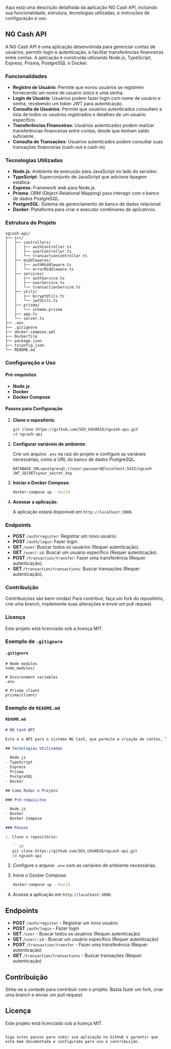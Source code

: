 Aqui está uma descrição detalhada da aplicação NG Cash API, incluindo sua funcionalidade, estrutura, tecnologias utilizadas, e instruções de configuração e uso.

## NG Cash API

A NG Cash API é uma aplicação desenvolvida para gerenciar contas de usuários, permitir login e autenticação, e facilitar transferências financeiras entre contas. A aplicação é construída utilizando Node.js, TypeScript, Express, Prisma, PostgreSQL e Docker.

### Funcionalidades

- **Registro de Usuário**: Permite que novos usuários se registrem fornecendo um nome de usuário único e uma senha.
- **Login de Usuário**: Usuários podem fazer login com nome de usuário e senha, recebendo um token JWT para autenticação.
- **Consulta de Usuários**: Permite que usuários autenticados consultem a lista de todos os usuários registrados e detalhes de um usuário específico.
- **Transferências Financeiras**: Usuários autenticados podem realizar transferências financeiras entre contas, desde que tenham saldo suficiente.
- **Consulta de Transações**: Usuários autenticados podem consultar suas transações financeiras (cash-out e cash-in).

### Tecnologias Utilizadas

- **Node.js**: Ambiente de execução para JavaScript no lado do servidor.
- **TypeScript**: Superconjunto de JavaScript que adiciona tipagem estática.
- **Express**: Framework web para Node.js.
- **Prisma**: ORM (Object-Relational Mapping) para interagir com o banco de dados PostgreSQL.
- **PostgreSQL**: Sistema de gerenciamento de banco de dados relacional.
- **Docker**: Plataforma para criar e executar contêineres de aplicativos.

### Estrutura do Projeto

```
ngcash-api/
├── src/
│   ├── controllers/
│   │   ├── authController.ts
│   │   ├── userController.ts
│   │   └── transactionController.ts
│   ├── middlewares/
│   │   ├── authMiddleware.ts
│   │   └── errorMiddleware.ts
│   ├── services/
│   │   ├── authService.ts
│   │   ├── userService.ts
│   │   └── transactionService.ts
│   ├── utils/
│   │   ├── bcryptUtils.ts
│   │   └── jwtUtils.ts
│   ├── prisma/
│   │   └── schema.prisma
│   ├── app.ts
│   └── server.ts
├── .env
├── .gitignore
├── docker-compose.yml
├── Dockerfile
├── package.json
├── tsconfig.json
└── README.md
```

### Configuração e Uso

#### Pré-requisitos

- **Node.js**
- **Docker**
- **Docker Compose**

#### Passos para Configuração

1. **Clone o repositório**:

   ```sh
   git clone https://github.com/SEU_USUARIO/ngcash-api.git
   cd ngcash-api
   ```

2. **Configurar variáveis de ambiente**:

   Crie um arquivo `.env` na raiz do projeto e configure as variáveis necessárias, como a URL do banco de dados PostgreSQL.

   ```
   DATABASE_URL=postgresql://user:password@localhost:5432/ngcash
   JWT_SECRET=your_secret_key
   ```

3. **Iniciar o Docker Compose**:

   ```sh
   docker-compose up --build
   ```

4. **Acessar a aplicação**:

   A aplicação estará disponível em `http://localhost:3000`.

### Endpoints

- **POST** `/auth/register`: Registrar um novo usuário.
- **POST** `/auth/login`: Fazer login.
- **GET** `/user`: Buscar todos os usuários (Requer autenticação).
- **GET** `/user/:id`: Buscar um usuário específico (Requer autenticação).
- **POST** `/transaction/transfer`: Fazer uma transferência (Requer autenticação).
- **GET** `/transaction/transactions`: Buscar transações (Requer autenticação).

### Contribuição

Contribuições são bem-vindas! Para contribuir, faça um fork do repositório, crie uma branch, implemente suas alterações e envie um pull request.

### Licença

Este projeto está licenciado sob a licença MIT.

### Exemplo de `.gitignore`

#### `.gitignore`

```gitignore
# Node modules
node_modules/

# Environment variables
.env

# Prisma client
prisma/client/
```

### Exemplo de `README.md`

#### `README.md`

```markdown
# NG Cash API

Esta é a API para o sistema NG Cash, que permite a criação de contas, login de usuários e transferências entre contas.

## Tecnologias Utilizadas

- Node.js
- TypeScript
- Express
- Prisma
- PostgreSQL
- Docker

## Como Rodar o Projeto

### Pré-requisitos

- Node.js
- Docker
- Docker Compose

### Passos

1. Clone o repositório:

   ```sh
   git clone https://github.com/SEU_USUARIO/ngcash-api.git
   cd ngcash-api
   ```

2. Configure o arquivo `.env` com as variáveis de ambiente necessárias.

3. Inicie o Docker Compose:

   ```sh
   docker-compose up --build
   ```

4. Acesse a aplicação em `http://localhost:3000`.

## Endpoints

- **POST** `/auth/register` - Registrar um novo usuário
- **POST** `/auth/login` - Fazer login
- **GET** `/user` - Buscar todos os usuários (Requer autenticação)
- **GET** `/user/:id` - Buscar um usuário específico (Requer autenticação)
- **POST** `/transaction/transfer` - Fazer uma transferência (Requer autenticação)
- **GET** `/transaction/transactions` - Buscar transações (Requer autenticação)

## Contribuição

Sinta-se à vontade para contribuir com o projeto. Basta fazer um fork, criar uma branch e enviar um pull request.

## Licença

Este projeto está licenciado sob a licença MIT.
```

Siga estes passos para subir sua aplicação no GitHub e garantir que está bem documentada e configurada para uso e contribuição.